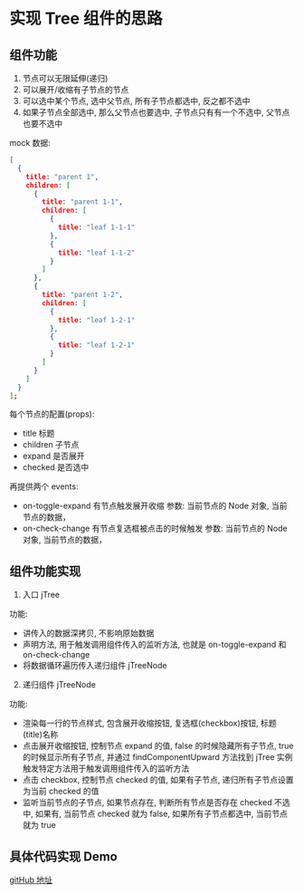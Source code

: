 # 实现 Tree 组件的思路

## 组件功能

1. 节点可以无限延伸(递归)
2. 可以展开/收缩有子节点的节点
3. 可以选中某个节点, 选中父节点, 所有子节点都选中, 反之都不选中
4. 如果子节点全部选中, 那么父节点也要选中, 子节点只有有一个不选中, 父节点也要不选中

mock 数据:

```json
[
  {
    title: "parent 1",
    children: [
      {
        title: "parent 1-1",
        children: [
          {
            title: "leaf 1-1-1"
          },
          {
            title: "leaf 1-1-2"
          }
        ]
      },
      {
        title: "parent 1-2",
        children: [
          {
            title: "leaf 1-2-1"
          },
          {
            title: "leaf 1-2-1"
          }
        ]
      }
    ]
  }
];
```

每个节点的配置(props):

- title 标题
- children 子节点
- expand 是否展开
- checked 是否选中

再提供两个 events:

- on-toggle-expand 有节点触发展开收缩 参数: 当前节点的 Node 对象, 当前节点的数据，
- on-check-change 有节点复选框被点击的时候触发 参数: 当前节点的 Node 对象, 当前节点的数据，

## 组件功能实现

1. 入口 jTree

功能:

- 讲传入的数据深拷贝, 不影响原始数据
- 声明方法, 用于触发调用组件传入的监听方法, 也就是 on-toggle-expand 和 on-check-change
- 将数据循环遍历传入递归组件 jTreeNode

2. 递归组件 jTreeNode

功能:

- 渲染每一行的节点样式, 包含展开收缩按钮, 复选框(checkbox)按钮, 标题(title)名称
- 点击展开收缩按钮, 控制节点 expand 的值, false 的时候隐藏所有子节点, true 的时候显示所有子节点, 并通过 findComponentUpward 方法找到 jTree 实例触发特定方法用于触发调用组件传入的监听方法
- 点击 checkbox, 控制节点 checked 的值, 如果有子节点, 递归所有子节点设置为当前 checked 的值
- 监听当前节点的子节点, 如果节点存在, 判断所有节点是否存在 checked 不选中, 如果有, 当前节点 checked 就为 false, 如果所有子节点都选中, 当前节点就为 true

## 具体代码实现 Demo

[gitHub 地址](https://github.com/18355166248/vue-component-lecture-Demo/blob/master/src/views/componentList/TreeDemo.vue)
